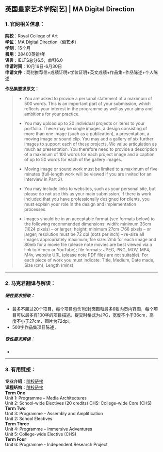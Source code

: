 ## 英国皇家艺术学院[艺] | MA Digital Direction


### 1. 官网相关信息：

**院校**：Royal College of Art  
**学位**：MA Digital Direction（偏艺术）   
**学制**：15个月  
**费用**：28400英镑/年  
**语言**：IELTS总分6.5，单科6.0     
**申请时间**：10月16日-6月30日  
**申请文件**：两封推荐信+成绩证明+学位证明+英文成绩+作品集+作品陈述+个人陈述

**作品集要求原文：**   

> -	You are asked to provide a personal statement of a maximum of 500 words. This is an important part of your submission, which reflects your interest in the programme as well as your aims and ambitions for your practice. 
> 
> -	You may upload up to 20 individual projects or items to your portfolio. These may be single images, a design consisting of more than one image (such as a publication), a presentation, a moving image or sound clip. You may add a gallery of six further images to support each of these projects. We value articulation as much as presentation. You therefore need to provide a description of a maximum of 100 words for each project image and a caption of up to 50 words for each of the gallery images.
> -	Moving image or sound work must be limited to a maximum of five minutes (full-length work will be viewed if you are invited for an interview in Part 2).
> 
> -	You may include links to websites, such as your personal site, but please do not use this as your main submission. If there is work included that you have professionally designed for clients, you must explain your role in the design and implementation processes.
> 
> -	Images should be in an acceptable format (see formats below) to the following recommended dimensions: width: minimum 36cm (1024 pixels) – or larger; height: minimum 27cm (768 pixels – or larger; resolution must be 72 dpi (dots per inch) – re-size all images appropriately maximum; file size: 2mb for each image and 80mb for a movie file (please note movies are best viewed via a link to Vimeo or YouTube); file formats: JPEG, PNG, MOV, MP4, M4v, website URL (please note PDF files are not suitable). For each piece of work you must indicate: Title, Medium, Date made, Size (cm), Length (mins)


---


### 2. 马克君翻译与解读：

##### 硬性要求提取：
- 最多不超过20个项目，每个项目包含1张封面图和最多6张内页内容图，每个项目可以最多有100字的项目描述。提交时格式为JPG，宽度不小于36cm，高度不小于27cm，图片为72dpi。
- 500字作品集项目陈述，



##### 软性要求解读：
- 


---


### 3. 有用链接：

**专业介绍**：[院校链接](https://www.rca.ac.uk/schools/school-of-communication/digital-direction/)  
**课程结构**：[院校链接](https://www.rca.ac.uk/schools/school-of-communication/digital-direction/ma-programme-description/)  
**Term One**  
Unit 1: Programme – Media Architectures  
Unit 2: School-wide Electives (20 credits) CHS: College-wide Core (CHS)  
**Term Two**  
Unit 3: Programme – Assembly and Amplification  
Unit 2: School Electives  
**Term Three**  
Unit 4: Programme – Immersive Adventures  
Unit 5: College-wide Elective (CHS)  
**Term Four**  
Unit 6: Programme - Independent Research Project

